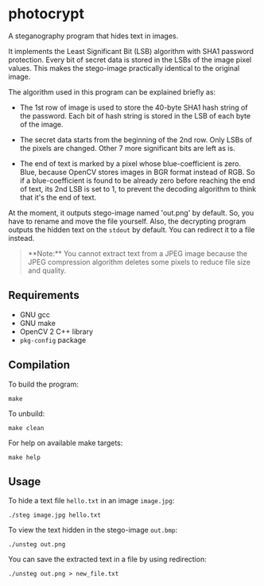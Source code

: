 photocrypt
==========

A steganography program that hides text in images.

It implements the Least Significant Bit (LSB) algorithm with SHA1 password
protection. Every bit of secret data is stored in the LSBs of the image pixel
values. This makes the stego-image practically identical to the original
image.

The algorithm used in this program can be explained briefly as:

* The 1st row of image is used to store the 40-byte SHA1 hash string of the
  password. Each bit of hash string is stored in the LSB of each byte of the
  image.

* The secret data starts from the beginning of the 2nd row. Only LSBs of
  the pixels are changed. Other 7 more significant bits are left as is.

* The end of text is marked by a pixel whose blue-coefficient is zero. Blue,
  because OpenCV stores images in BGR format instead of RGB. So if a
  blue-coefficient is found to be already zero before reaching the end of
  text, its 2nd LSB is set to 1, to prevent the decoding algorithm to think
  that it's the end of text.

At the moment, it outputs stego-image named 'out.png' by default. So, you have
to rename and move the file yourself. Also, the decrypting program outputs the
hidden text on the `stdout` by default. You can redirect it to a file instead.

<blockquote>
**Note:** You cannot extract text from a JPEG image because the JPEG
compression algorithm deletes some pixels to reduce file size and quality.
</blockquote>


Requirements
------------

- GNU gcc
- GNU make
- OpenCV 2 C++ library
- `pkg-config` package

Compilation
-----------

To build the program:

    make

To unbuild:

    make clean

For help on available make targets:

    make help

Usage
-----

To hide a text file `hello.txt` in an image `image.jpg`:

    ./steg image.jpg hello.txt

To view the text hidden in the stego-image `out.bmp`:

    ./unsteg out.png

You can save the extracted text in a file by using redirection:

    ./unsteg out.png > new_file.txt
